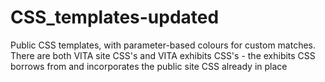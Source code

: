 # CSS_templates-updated
Public CSS templates, with parameter-based colours for custom matches.
There are both VITA site CSS's and VITA exhibits CSS's - the exhibits CSS borrows from and incorporates the public site CSS already in place
